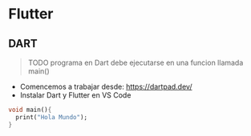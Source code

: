 # Flutter

## DART

> TODO programa en Dart debe ejecutarse 
> en una funcion llamada main()

* Comencemos a trabajar desde: https://dartpad.dev/
* Instalar Dart y Flutter en VS Code


```dart
void main(){
  print("Hola Mundo");
}
```